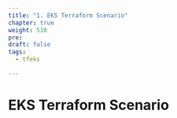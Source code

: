 ```yaml
---
title: "1. EKS Terraform Scenario"
chapter: true
weight: 510
pre: 
draft: false
tags:
  - tfeks

---
```


# EKS Terraform Scenario




